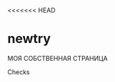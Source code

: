 <<<<<<< HEAD
# newtry
<html>

<head>
  <meta charset="utf-8">
  <title>My first page</title>
</head>

<body>

  <p>МОЯ СОБСТВЕННАЯ СТРАНИЦА</p>
  <script>
    alert( 'SMOTRITE!' );
  </script>
  <p>Checks</p>

</body>

</html>



